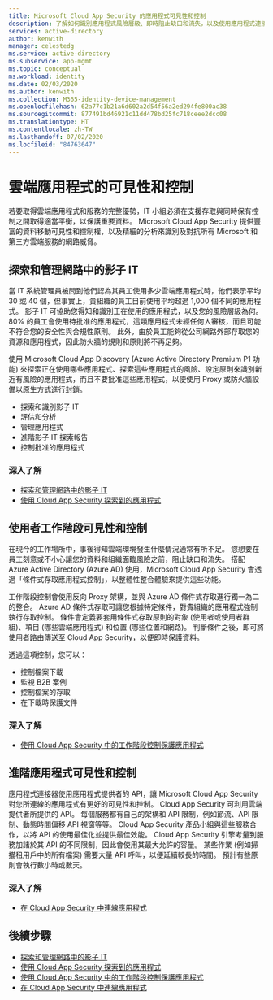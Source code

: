 ```yaml
---
title: Microsoft Cloud App Security 的應用程式可見性和控制
description: 了解如何識別應用程式風險層級、即時阻止缺口和流失，以及使用應用程式連接器來利用提供者 API，以達到可見性和治理。
services: active-directory
author: kenwith
manager: celestedg
ms.service: active-directory
ms.subservice: app-mgmt
ms.topic: conceptual
ms.workload: identity
ms.date: 02/03/2020
ms.author: kenwith
ms.collection: M365-identity-device-management
ms.openlocfilehash: 62a77c1b21a6d602a2d54f56a2ed294fe800ac38
ms.sourcegitcommit: 877491bd46921c11dd478bd25fc718ceee2dcc08
ms.translationtype: HT
ms.contentlocale: zh-TW
ms.lasthandoff: 07/02/2020
ms.locfileid: "84763647"
---
```

# <a name="cloud-app-visibility-and-control"></a>雲端應用程式的可見性和控制

若要取得雲端應用程式和服務的完整優勢，IT 小組必須在支援存取與同時保有控制之間取得適當平衡，以保護重要資料。 Microsoft Cloud App Security 提供豐富的資料移動可見性和控制權，以及精細的分析來識別及對抗所有 Microsoft 和第三方雲端服務的網路威脅。

## <a name="discover-and-manage-shadow-it-in-your-network"></a>探索和管理網路中的影子 IT

當 IT 系統管理員被問到他們認為其員工使用多少雲端應用程式時，他們表示平均 30 或 40 個，但事實上，貴組織的員工目前使用平均超過 1,000 個不同的應用程式。 影子 IT 可協助您得知和識別正在使用的應用程式，以及您的風險層級為何。 80% 的員工會使用待批准的應用程式，這類應用程式未經任何人審核，而且可能不符合您的安全性與合規性原則。 此外，由於員工能夠從公司網路外部存取您的資源和應用程式，因此防火牆的規則和原則將不再足夠。

使用 Microsoft Cloud App Discovery (Azure Active Directory Premium P1 功能) 來探索正在使用哪些應用程式、探索這些應用程式的風險、設定原則來識別新近有風險的應用程式，而且不要批准這些應用程式，以便使用 Proxy 或防火牆設備以原生方式進行封鎖。

- 探索和識別影子 IT
- 評估和分析
- 管理應用程式
- 進階影子 IT 探索報告
- 控制批准的應用程式
 
### <a name="learn-more"></a>深入了解

- [探索和管理網路中的影子 IT](https://docs.microsoft.com/cloud-app-security/tutorial-shadow-it)
- [使用 Cloud App Security 探索到的應用程式](https://docs.microsoft.com/cloud-app-security/discovered-apps)
 
## <a name="user-session-visibility-and-control"></a>使用者工作階段可見性和控制 

在現今的工作場所中，事後得知雲端環境發生什麼情況通常有所不足。 您想要在員工刻意或不小心讓您的資料和組織面臨風險之前，阻止缺口和流失。 搭配 Azure Active Directory (Azure AD) 使用，Microsoft Cloud App Security 會透過「條件式存取應用程式控制」，以整體性整合體驗來提供這些功能。 

工作階段控制會使用反向 Proxy 架構，並與 Azure AD 條件式存取進行獨一為二的整合。 Azure AD 條件式存取可讓您根據特定條件，對貴組織的應用程式強制執行存取控制。 條件會定義要套用條件式存取原則的對象 (使用者或使用者群組)、項目 (哪些雲端應用程式) 和位置 (哪些位置和網路)。 判斷條件之後，即可將使用者路由傳送至 Cloud App Security，以便即時保護資料。  

透過這項控制，您可以：  
- 控制檔案下載
- 監視 B2B 案例  
- 控制檔案的存取  
- 在下載時保護文件  
 
### <a name="learn-more"></a>深入了解

- [使用 Cloud App Security 中的工作階段控制保護應用程式](https://docs.microsoft.com/cloud-app-security/proxy-intro-aad)
 
## <a name="advanced-app-visibility-and-controls"></a>進階應用程式可見性和控制 

應用程式連接器使用應用程式提供者的 API，讓 Microsoft Cloud App Security 對您所連線的應用程式有更好的可見性和控制。 Cloud App Security 可利用雲端提供者所提供的 API。 每個服務都有自己的架構和 API 限制，例如節流、API 限制、動態時間偏移 API 視窗等等。 Cloud App Security 產品小組與這些服務合作，以將 API 的使用最佳化並提供最佳效能。 Cloud App Security 引擎考量到服務加諸於其 API 的不同限制，因此會使用其最大允許的容量。 某些作業 (例如掃描租用戶中的所有檔案) 需要大量 API 呼叫，以便延續較長的時間。 預計有些原則會執行數小時或數天。 
 
### <a name="learn-more"></a>深入了解  

- [在 Cloud App Security 中連線應用程式](https://docs.microsoft.com/cloud-app-security/enable-instant-visibility-protection-and-governance-actions-for-your-apps)

## <a name="next-steps"></a>後續步驟

- [探索和管理網路中的影子 IT](https://docs.microsoft.com/cloud-app-security/tutorial-shadow-it)
- [使用 Cloud App Security 探索到的應用程式](https://docs.microsoft.com/cloud-app-security/discovered-apps)
- [使用 Cloud App Security 中的工作階段控制保護應用程式](https://docs.microsoft.com/cloud-app-security/proxy-intro-aad)
- [在 Cloud App Security 中連線應用程式](https://docs.microsoft.com/cloud-app-security/enable-instant-visibility-protection-and-governance-actions-for-your-apps)
